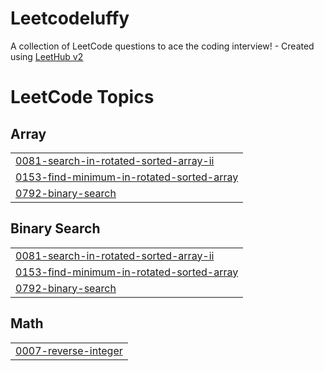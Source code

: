 # Leetcodeluffy
A collection of LeetCode questions to ace the coding interview! - Created using [LeetHub v2](https://github.com/arunbhardwaj/LeetHub-2.0)

<!---LeetCode Topics Start-->
# LeetCode Topics
## Array
|  |
| ------- |
| [0081-search-in-rotated-sorted-array-ii](https://github.com/chakri0207/Leetcodeluffy/tree/master/0081-search-in-rotated-sorted-array-ii) |
| [0153-find-minimum-in-rotated-sorted-array](https://github.com/chakri0207/Leetcodeluffy/tree/master/0153-find-minimum-in-rotated-sorted-array) |
| [0792-binary-search](https://github.com/chakri0207/Leetcodeluffy/tree/master/0792-binary-search) |
## Binary Search
|  |
| ------- |
| [0081-search-in-rotated-sorted-array-ii](https://github.com/chakri0207/Leetcodeluffy/tree/master/0081-search-in-rotated-sorted-array-ii) |
| [0153-find-minimum-in-rotated-sorted-array](https://github.com/chakri0207/Leetcodeluffy/tree/master/0153-find-minimum-in-rotated-sorted-array) |
| [0792-binary-search](https://github.com/chakri0207/Leetcodeluffy/tree/master/0792-binary-search) |
## Math
|  |
| ------- |
| [0007-reverse-integer](https://github.com/chakri0207/Leetcodeluffy/tree/master/0007-reverse-integer) |
<!---LeetCode Topics End-->